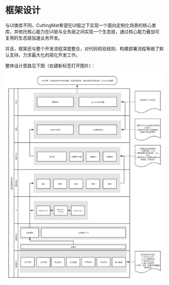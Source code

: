 # 框架设计

与UI类库不同，CuttingMat希望在UI层之下实现一个面向定制化场景的核心类库，并依托核心能力在UI层与业务层之间实现一个生态层，通过核心能力叠加可复用的生态层加速业务开发。

并且，框架还与整个开发流程深度整合，对代码校验规则、构建部署流程等做了默认支持，力求最大化的简化开发工作。

整体设计思路见下图（右键新标签打开图片）：

![](./img/CuttingMat.png)
